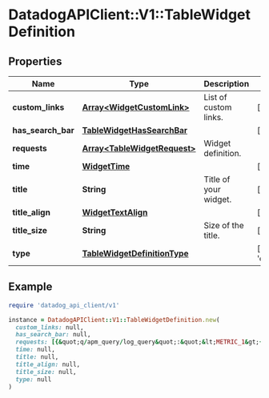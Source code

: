 # DatadogAPIClient::V1::TableWidgetDefinition

## Properties

| Name | Type | Description | Notes |
| ---- | ---- | ----------- | ----- |
| **custom_links** | [**Array&lt;WidgetCustomLink&gt;**](WidgetCustomLink.md) | List of custom links. | [optional] |
| **has_search_bar** | [**TableWidgetHasSearchBar**](TableWidgetHasSearchBar.md) |  | [optional] |
| **requests** | [**Array&lt;TableWidgetRequest&gt;**](TableWidgetRequest.md) | Widget definition. |  |
| **time** | [**WidgetTime**](WidgetTime.md) |  | [optional] |
| **title** | **String** | Title of your widget. | [optional] |
| **title_align** | [**WidgetTextAlign**](WidgetTextAlign.md) |  | [optional] |
| **title_size** | **String** | Size of the title. | [optional] |
| **type** | [**TableWidgetDefinitionType**](TableWidgetDefinitionType.md) |  | [default to &#39;query_table&#39;] |

## Example

```ruby
require 'datadog_api_client/v1'

instance = DatadogAPIClient::V1::TableWidgetDefinition.new(
  custom_links: null,
  has_search_bar: null,
  requests: [{&quot;q/apm_query/log_query&quot;:&quot;&lt;METRIC_1&gt;{&lt;SCOPE_1&gt;}&quot;}],
  time: null,
  title: null,
  title_align: null,
  title_size: null,
  type: null
)
```

